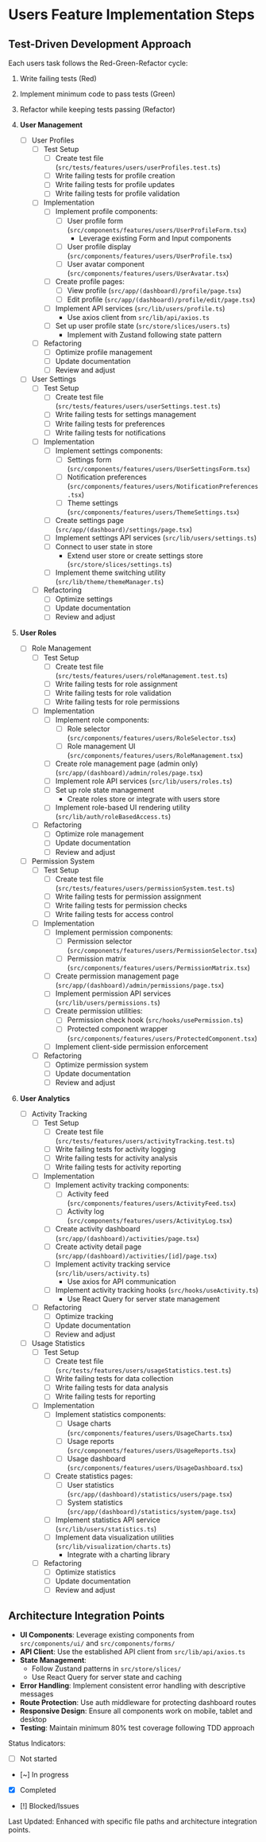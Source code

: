 # Users Feature Implementation Steps

## Test-Driven Development Approach
Each users task follows the Red-Green-Refactor cycle:
1. Write failing tests (Red)
2. Implement minimum code to pass tests (Green)
3. Refactor while keeping tests passing (Refactor)

1. **User Management**
   - [ ] User Profiles
     - [ ] Test Setup
       - [ ] Create test file (`src/tests/features/users/userProfiles.test.ts`)
       - [ ] Write failing tests for profile creation
       - [ ] Write failing tests for profile updates
       - [ ] Write failing tests for profile validation
     - [ ] Implementation
       - [ ] Implement profile components:
         - [ ] User profile form (`src/components/features/users/UserProfileForm.tsx`)
           - Leverage existing Form and Input components
         - [ ] User profile display (`src/components/features/users/UserProfile.tsx`)
         - [ ] User avatar component (`src/components/features/users/UserAvatar.tsx`)
       - [ ] Create profile pages:
         - [ ] View profile (`src/app/(dashboard)/profile/page.tsx`)
         - [ ] Edit profile (`src/app/(dashboard)/profile/edit/page.tsx`)
       - [ ] Implement API services (`src/lib/users/profile.ts`)
         - Use axios client from `src/lib/api/axios.ts`
       - [ ] Set up user profile state (`src/store/slices/users.ts`)
         - Implement with Zustand following state pattern
     - [ ] Refactoring
       - [ ] Optimize profile management
       - [ ] Update documentation
       - [ ] Review and adjust

   - [ ] User Settings
     - [ ] Test Setup
       - [ ] Create test file (`src/tests/features/users/userSettings.test.ts`)
       - [ ] Write failing tests for settings management
       - [ ] Write failing tests for preferences
       - [ ] Write failing tests for notifications
     - [ ] Implementation
       - [ ] Implement settings components:
         - [ ] Settings form (`src/components/features/users/UserSettingsForm.tsx`)
         - [ ] Notification preferences (`src/components/features/users/NotificationPreferences.tsx`)
         - [ ] Theme settings (`src/components/features/users/ThemeSettings.tsx`)
       - [ ] Create settings page (`src/app/(dashboard)/settings/page.tsx`)
       - [ ] Implement settings API services (`src/lib/users/settings.ts`)
       - [ ] Connect to user state in store
         - Extend user store or create settings store (`src/store/slices/settings.ts`)
       - [ ] Implement theme switching utility (`src/lib/theme/themeManager.ts`)
     - [ ] Refactoring
       - [ ] Optimize settings
       - [ ] Update documentation
       - [ ] Review and adjust

2. **User Roles**
   - [ ] Role Management
     - [ ] Test Setup
       - [ ] Create test file (`src/tests/features/users/roleManagement.test.ts`)
       - [ ] Write failing tests for role assignment
       - [ ] Write failing tests for role validation
       - [ ] Write failing tests for role permissions
     - [ ] Implementation
       - [ ] Implement role components:
         - [ ] Role selector (`src/components/features/users/RoleSelector.tsx`)
         - [ ] Role management UI (`src/components/features/users/RoleManagement.tsx`)
       - [ ] Create role management page (admin only) (`src/app/(dashboard)/admin/roles/page.tsx`)
       - [ ] Implement role API services (`src/lib/users/roles.ts`)
       - [ ] Set up role state management
         - Create roles store or integrate with users store
       - [ ] Implement role-based UI rendering utility (`src/lib/auth/roleBasedAccess.ts`)
     - [ ] Refactoring
       - [ ] Optimize role management
       - [ ] Update documentation
       - [ ] Review and adjust

   - [ ] Permission System
     - [ ] Test Setup
       - [ ] Create test file (`src/tests/features/users/permissionSystem.test.ts`)
       - [ ] Write failing tests for permission assignment
       - [ ] Write failing tests for permission checks
       - [ ] Write failing tests for access control
     - [ ] Implementation
       - [ ] Implement permission components:
         - [ ] Permission selector (`src/components/features/users/PermissionSelector.tsx`)
         - [ ] Permission matrix (`src/components/features/users/PermissionMatrix.tsx`)
       - [ ] Create permission management page (`src/app/(dashboard)/admin/permissions/page.tsx`)
       - [ ] Implement permission API services (`src/lib/users/permissions.ts`)
       - [ ] Create permission utilities:
         - [ ] Permission check hook (`src/hooks/usePermission.ts`)
         - [ ] Protected component wrapper (`src/components/features/users/ProtectedComponent.tsx`)
       - [ ] Implement client-side permission enforcement
     - [ ] Refactoring
       - [ ] Optimize permission system
       - [ ] Update documentation
       - [ ] Review and adjust

3. **User Analytics**
   - [ ] Activity Tracking
     - [ ] Test Setup
       - [ ] Create test file (`src/tests/features/users/activityTracking.test.ts`)
       - [ ] Write failing tests for activity logging
       - [ ] Write failing tests for activity analysis
       - [ ] Write failing tests for activity reporting
     - [ ] Implementation
       - [ ] Implement activity tracking components:
         - [ ] Activity feed (`src/components/features/users/ActivityFeed.tsx`)
         - [ ] Activity log (`src/components/features/users/ActivityLog.tsx`)
       - [ ] Create activity dashboard (`src/app/(dashboard)/activities/page.tsx`)
       - [ ] Create activity detail page (`src/app/(dashboard)/activities/[id]/page.tsx`)
       - [ ] Implement activity tracking service (`src/lib/users/activity.ts`)
         - Use axios for API communication
       - [ ] Implement activity tracking hooks (`src/hooks/useActivity.ts`)
         - Use React Query for server state management
     - [ ] Refactoring
       - [ ] Optimize tracking
       - [ ] Update documentation
       - [ ] Review and adjust

   - [ ] Usage Statistics
     - [ ] Test Setup
       - [ ] Create test file (`src/tests/features/users/usageStatistics.test.ts`)
       - [ ] Write failing tests for data collection
       - [ ] Write failing tests for data analysis
       - [ ] Write failing tests for reporting
     - [ ] Implementation
       - [ ] Implement statistics components:
         - [ ] Usage charts (`src/components/features/users/UsageCharts.tsx`)
         - [ ] Usage reports (`src/components/features/users/UsageReports.tsx`)
         - [ ] Usage dashboard (`src/components/features/users/UsageDashboard.tsx`)
       - [ ] Create statistics pages:
         - [ ] User statistics (`src/app/(dashboard)/statistics/users/page.tsx`)
         - [ ] System statistics (`src/app/(dashboard)/statistics/system/page.tsx`)
       - [ ] Implement statistics API service (`src/lib/users/statistics.ts`)
       - [ ] Implement data visualization utilities (`src/lib/visualization/charts.ts`)
         - Integrate with a charting library
     - [ ] Refactoring
       - [ ] Optimize statistics
       - [ ] Update documentation
       - [ ] Review and adjust

## Architecture Integration Points
- **UI Components**: Leverage existing components from `src/components/ui/` and `src/components/forms/`
- **API Client**: Use the established API client from `src/lib/api/axios.ts`
- **State Management**: 
  - Follow Zustand patterns in `src/store/slices/`
  - Use React Query for server state and caching
- **Error Handling**: Implement consistent error handling with descriptive messages
- **Route Protection**: Use auth middleware for protecting dashboard routes
- **Responsive Design**: Ensure all components work on mobile, tablet and desktop
- **Testing**: Maintain minimum 80% test coverage following TDD approach

Status Indicators:
- [ ] Not started
- [~] In progress
- [x] Completed
- [!] Blocked/Issues

Last Updated: Enhanced with specific file paths and architecture integration points. 